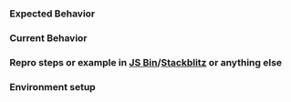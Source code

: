 ### Expected Behavior

### Current Behavior

### Repro steps or example in [JS Bin](jsbin.com)/[Stackblitz](stackblitz.com) or anything else

### Environment setup
